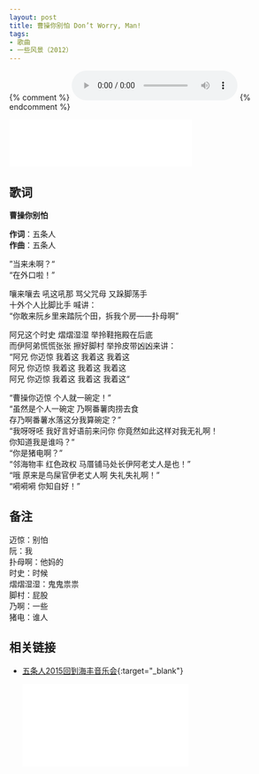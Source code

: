 ```yaml
---
layout: post
title: 曹操你别怕 Don’t Worry, Man!
tags:
- 歌曲
- 一些风景（2012）
---
```


{% comment %}
<audio controls autoplay loop   src="https://sx-sycdn.kuwo.cn/6949eac108a91683855e6d0a58742e64/5f9f5692/resource/n1/52/66/3761447027.mp3">
您的浏览器不支持 audio 标签。
</audio>
{% endcomment %}

<iframe frameborder="no" border="0" marginwidth="0" marginheight="0" width=330 height=86 src="//music.163.com/outchain/player?type=2&id=28587854&auto=1&height=66"></iframe>

## 歌词

**曹操你别怕**

**作词**：五条人  
**作曲**：五条人

”当来未啊？“  
“在外口啦！”

嚷来嚷去 吼这吼那 骂父咒母 又跺脚荡手  
十外个人比脚比手 喊讲：  
“你敢来阮乡里来踏阮个田，拆我个房——扑母啊”

阿兄这个时史 熠熠湿湿 举拎鞋拖殿在后底  
而伊阿弟慌慌张张 擦好脚村 举拎皮带凶凶来讲：  
“阿兄 你迈惊 我着这 我着这 我着这  
阿兄 你迈惊 我着这 我着这 我着这  
阿兄 你迈惊 我着这 我着这 我着这“

“曹操你迈惊 个人就一碗定！”  
“虽然是个人一碗定 乃啊番薯肉捞去食  
存乃啊番薯水落这分我算碗定？”  
“我呀呀呸 我好言好语前来问你 你竟然如此这样对我无礼啊！  
你知道我是谁吗？“  
“你是猪电啊？”  
“邻海物丰 红色政权 马厝铺马处长伊阿老丈人是也！”  
“哦 原来是鸟屎官伊老丈人啊 失礼失礼啊！”  
“嗬嗬嗬 你知自好！”

## 备注

迈惊：别怕  
阮：我  
扑母啊：他妈的  
时史：时候  
熠熠湿湿：鬼鬼祟祟  
脚村：屁股  
乃啊：一些  
猪电：谁人

## 相关链接

* [五条人2015回到海丰音乐会](https://www.bilibili.com/video/BV1qf4y1X7ZU/){:target="_blank"}
  
  <div class="iframe-container"><iframe class="responsive-iframe" src="//player.bilibili.com/player.html?aid=584043799&bvid=BV1qf4y1X7ZU&cid=217333644&page=1" frameborder="no" allowfullscreen="true"></iframe></div>
